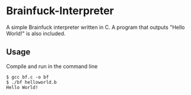 # Brainfuck-Interpreter

A simple Brainfuck interpreter written in C. A program that outputs "Hello World!" is also included.

## Usage
Compile and run in the command line
```
$ gcc bf.c -o bf
$ ./bf helloworld.b
Hello World!
```
